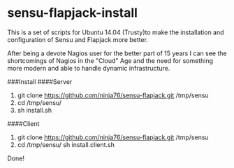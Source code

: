 sensu-flapjack-install
=============
This is a set of scripts for Ubuntu 14.04 (Trusty)to make the installation and configuration of Sensu and Flapjack more better.

After being a devote Nagios user for the better part of 15 years I can see the shortcomings of Nagios in the "Cloud" Age and the need for something more modern and able to handle dynamic infrastructure.


###Install
####Server
1. git clone https://github.com/ninja76/sensu-flapjack.git /tmp/sensu
2. cd /tmp/sensu/
3. sh install.sh

####Client
1. git clone https://github.com/ninja76/sensu-flapjack.git /tmp/sensu
2. cd /tmp/sensu/
sh install.client.sh

Done!

